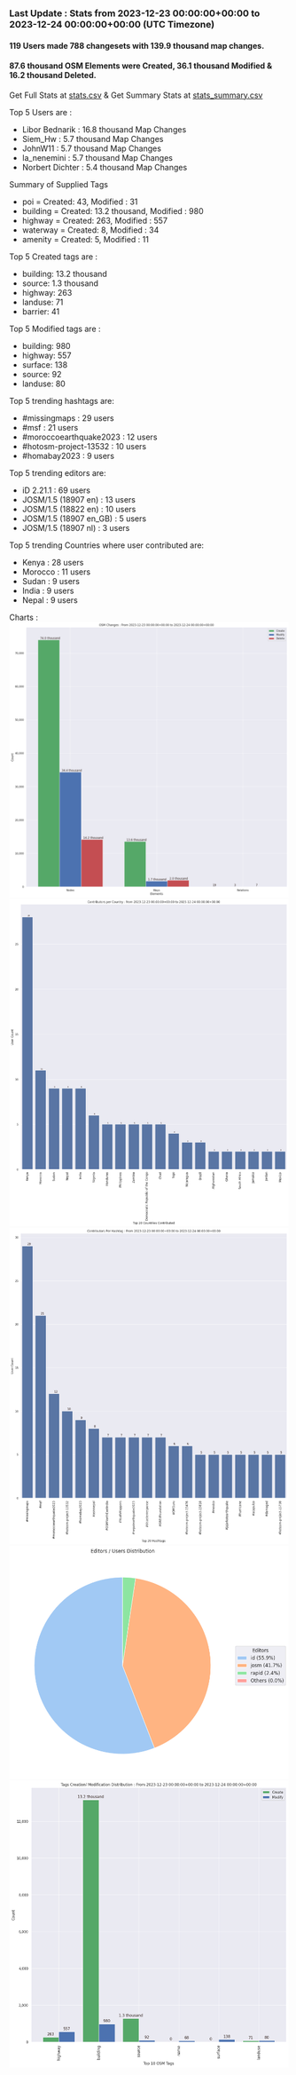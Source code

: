 ### Last Update : Stats from 2023-12-23 00:00:00+00:00 to 2023-12-24 00:00:00+00:00 (UTC Timezone)

#### 119 Users made 788 changesets with 139.9 thousand map changes.
#### 87.6 thousand OSM Elements were Created, 36.1 thousand Modified & 16.2 thousand Deleted.
Get Full Stats at [stats.csv](/stats/hotosm/Daily/stats.csv)
 & Get Summary Stats at [stats_summary.csv](/stats/hotosm/Daily/stats_summary.csv)

Top 5 Users are : 
- Libor Bednarik : 16.8 thousand Map Changes
- Siem_Hw : 5.7 thousand Map Changes
- JohnW11 : 5.7 thousand Map Changes
- la_nenemini : 5.7 thousand Map Changes
- Norbert Dichter : 5.4 thousand Map Changes

Summary of Supplied Tags
- poi = Created: 43, Modified : 31
- building = Created: 13.2 thousand, Modified : 980
- highway = Created: 263, Modified : 557
- waterway = Created: 8, Modified : 34
- amenity = Created: 5, Modified : 11


Top 5 Created tags are :
- building: 13.2 thousand
- source: 1.3 thousand
- highway: 263
- landuse: 71
- barrier: 41


Top 5 Modified tags are :
- building: 980
- highway: 557
- surface: 138
- source: 92
- landuse: 80


Top 5 trending hashtags are:
- #missingmaps : 29 users
- #msf : 21 users
- #moroccoearthquake2023 : 12 users
- #hotosm-project-13532 : 10 users
- #homabay2023 : 9 users


Top 5 trending editors are:
- iD 2.21.1 : 69 users
- JOSM/1.5 (18907 en) : 13 users
- JOSM/1.5 (18822 en) : 10 users
- JOSM/1.5 (18907 en_GB) : 5 users
- JOSM/1.5 (18907 nl) : 3 users


Top 5 trending Countries where user contributed are:
- Kenya : 28 users
- Morocco : 11 users
- Sudan : 9 users
- India : 9 users
- Nepal : 9 users


 Charts : 
![Alt text](./stats_osm_changes.png) 
![Alt text](./stats_users_per_country.png) 
![Alt text](./stats_users_per_hashtag.png) 
![Alt text](./stats_editors_pie_chart.png) 
![Alt text](./stats_tags.png) 

